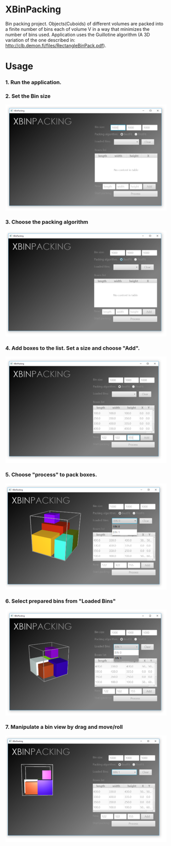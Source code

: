 # XBinPacking
Bin packing project. Objects(Cuboids) of different volumes are packed into a finite number of bins 
each of volume V in a way that minimizes the number of bins used. 
Application uses the Guillotine algorithm (A 3D variation of the one described in: http://clb.demon.fi/files/RectangleBinPack.pdf).
# Usage
### 1. Run the application.
### 2. Set the Bin size
![GitHub Logo](/doc/1.png)
### 3. Choose the packing algorithm
![GitHub Logo](/doc/2.png)
### 4. Add boxes to the list. Set a size and choose "Add".
![GitHub Logo](/doc/3.png)
### 5. Choose "process" to pack boxes.
![GitHub Logo](/doc/4.png)
### 6. Select prepared bins from "Loaded Bins"
![GitHub Logo](/doc/5.png)
### 7. Manipulate a bin view by drag and move/roll
![GitHub Logo](/doc/6.png)
